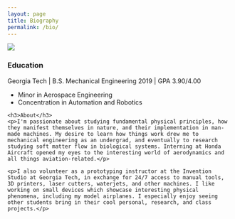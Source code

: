 ```yaml
---
layout: page
title: Biography
permalink: /bio/
---
```


<div class="row">
  <div class="col-md-6 col-sm-12">
    <img src="{{site.url}}/assets/site/looking_up.jpg">
  </div>
  <div class="col-md-6 col-sm-12">
    <h3>Education</h3>
    <p>Georgia Tech | B.S. Mechanical Engineering 2019 | GPA 3.90/4.00</p>
    <ul>
      <li>Minor in Aerospace Engineering</li>
      <li>Concentration in Automation and Robotics</li>
    </ul>

    <h3>About</h3>
    <p>I'm passionate about studying fundamental physical principles, how they manifest themselves in nature, and their implementation in man-made machines. My desire to learn how things work drew me to mechanical engineering as an undergrad, and eventually to research studying soft matter flow in biological systems. Interning at Honda Aircraft opened my eyes to the interesting world of aerodynamics and all things aviation-related.</p>

    <p>I also volunteer as a prototyping instructor at the Invention Studio at Georgia Tech, in exchange for 24/7 access to manual tools, 3D printers, laser cutters, waterjets, and other machines. I like working on small devices which showcase interesting physical phenomena, including my model airplanes. I especially enjoy seeing other students bring in their cool personal, research, and class projects.</p>
  </div>
</div>
